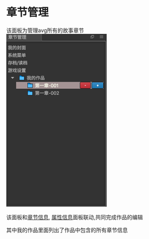 # 章节管理

该面板为管理avg所有的故事章节   
![](/assets/chapter-mgr.png)

该面板和[章节信息](chapter-info.md), [属性信息](inspector-info.md)面板联动,共同完成作品的编辑

其中我的作品里面列出了作品中包含的所有章节信息
